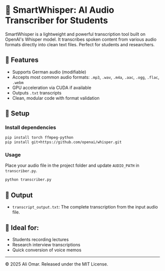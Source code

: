 # 📝 SmartWhisper: AI Audio Transcriber for Students

SmartWhisper is a lightweight and powerful transcription tool built on OpenAI's Whisper model.
It transcribes spoken content from various audio formats directly into clean text files. Perfect for students and researchers.

## 🔧 Features
- Supports German audio (modifiable)
- Accepts most common audio formats: `.mp3`, `.wav`, `.m4a`, `.aac`, `.ogg`, `.flac`, `.webm`
- GPU acceleration via CUDA if available
- Outputs `.txt` transcripts
- Clean, modular code with format validation

## 🚀 Setup

### Install dependencies

```bash
pip install torch ffmpeg-python
pip install git+https://github.com/openai/whisper.git
```

### Usage

Place your audio file in the project folder and update `AUDIO_PATH` in `transcriber.py`.

```bash
python transcriber.py
```

## 📂 Output

- `transcript_output.txt`: The complete transcription from the input audio file.

## 🧠 Ideal for:
- Students recording lectures
- Research interview transcriptions
- Quick conversion of voice memos

---

© 2025 Ali Omar. Released under the MIT License.
